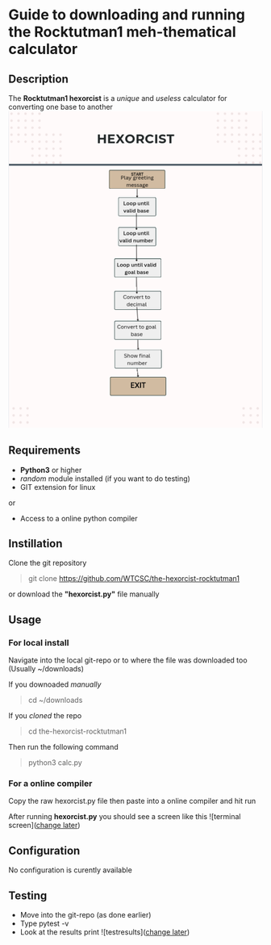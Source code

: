 # Guide to downloading and running the Rocktutman1 meh-thematical calculator

## Description

The **Rocktutman1 hexorcist** is a *unique* and *useless* calculator for converting one base to another
![flowchart image](https://github.com/WTCSC/the-hexorcist-rocktutman1/blob/main/images/Hexorcist_Flowchart.png)
## Requirements

- **Python3** or higher
- *random* module installed (if you want to do testing)
- GIT extension for linux

or 

- Access to a online python compiler

## Instillation 

Clone the git repository

> git clone https://github.com/WTCSC/the-hexorcist-rocktutman1

or download the **"hexorcist.py"** file manually

## Usage

### For local install

Navigate into the local git-repo or to where the file was downloaded too (Usually ~/downloads)

If you downoaded *manually*
>cd ~/downloads

If you *cloned* the repo
>cd the-hexorcist-rocktutman1


Then run the following command 
>python3 calc.py

### For a online compiler

Copy the raw hexorcist.py file then paste into a online compiler and hit run

After running **hexorcist.py** you should see a screen like this
![terminal screen]([change later](https://github.com/WTCSC/the-hexorcist-rocktutman1/blob/main/images/Hexorcist_Running.png))
## Configuration

No configuration is curently available

## Testing

* Move into the git-repo (as done earlier)
* Type pytest -v
* Look at the results print
  ![testresults]([change later](https://github.com/WTCSC/the-hexorcist-rocktutman1/blob/main/images/Hexorcist_Tests.png))
